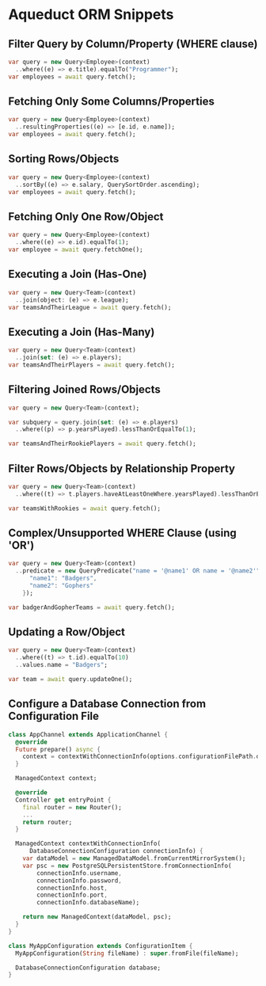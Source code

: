 # Aqueduct ORM Snippets

## Filter Query by Column/Property (WHERE clause)

```dart
var query = new Query<Employee>(context)
  ..where((e) => e.title).equalTo("Programmer");
var employees = await query.fetch();
```

## Fetching Only Some Columns/Properties

```dart
var query = new Query<Employee>(context)
  ..resultingProperties((e) => [e.id, e.name]);
var employees = await query.fetch();
```

## Sorting Rows/Objects

```dart
var query = new Query<Employee>(context)
  ..sortBy((e) => e.salary, QuerySortOrder.ascending);
var employees = await query.fetch();
```

## Fetching Only One Row/Object

```dart
var query = new Query<Employee>(context)
  ..where((e) => e.id).equalTo(1);
var employee = await query.fetchOne();
```

## Executing a Join (Has-One)

```dart
var query = new Query<Team>(context)
  ..join(object: (e) => e.league);
var teamsAndTheirLeague = await query.fetch();
```

## Executing a Join (Has-Many)

```dart
var query = new Query<Team>(context)
  ..join(set: (e) => e.players);
var teamsAndTheirPlayers = await query.fetch();
```

## Filtering Joined Rows/Objects

```dart
var query = new Query<Team>(context);

var subquery = query.join(set: (e) => e.players)
  ..where((p) => p.yearsPlayed).lessThanOrEqualTo(1);

var teamsAndTheirRookiePlayers = await query.fetch();
```

## Filter Rows/Objects by Relationship Property

```dart
var query = new Query<Team>(context)
  ..where((t) => t.players.haveAtLeastOneWhere.yearsPlayed).lessThanOrEqualTo(1);

var teamsWithRookies = await query.fetch();
```

## Complex/Unsupported WHERE Clause (using 'OR')

```dart
var query = new Query<Team>(context)
  ..predicate = new QueryPredicate("name = '@name1' OR name = '@name2'", {
      "name1": "Badgers",
      "name2": "Gophers"
    });

var badgerAndGopherTeams = await query.fetch();
```

## Updating a Row/Object

```dart
var query = new Query<Team>(context)
  ..where((t) => t.id).equalTo(10)
  ..values.name = "Badgers";

var team = await query.updateOne();
```

## Configure a Database Connection from Configuration File

```dart
class AppChannel extends ApplicationChannel {
  @override
  Future prepare() async {
    context = contextWithConnectionInfo(options.configurationFilePath.database);
  }

  ManagedContext context;

  @override
  Controller get entryPoint {
    final router = new Router();
    ...
    return router;
  }

  ManagedContext contextWithConnectionInfo(
      DatabaseConnectionConfiguration connectionInfo) {
    var dataModel = new ManagedDataModel.fromCurrentMirrorSystem();
    var psc = new PostgreSQLPersistentStore.fromConnectionInfo(
        connectionInfo.username,
        connectionInfo.password,
        connectionInfo.host,
        connectionInfo.port,
        connectionInfo.databaseName);

    return new ManagedContext(dataModel, psc);
  }
}

class MyAppConfiguration extends ConfigurationItem {
  MyAppConfiguration(String fileName) : super.fromFile(fileName);

  DatabaseConnectionConfiguration database;
}

```
